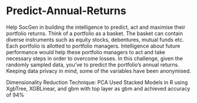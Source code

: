 # Predict-Annual-Returns
 Help SocGen in building the intelligence to predict, act and maximise 
their portfolio returns. Think of a portfolio as a basket. The basket can contain diverse instruments such as equity stocks,
debentures, mutual funds etc. Each portfolio is allotted to portfolio managers. 
Intelligence about future performance would help these portfolio managers to act and take necessary steps in order to overcome losses. 
In this challenge, given the randomly sampled data, you’ve to predict the portfolio’s annual returns. 
Keeping data privacy in mind, some of the variables have been anonymised.

Dimensionality Reduction Technique: PCA
Used Stacked Models in R using XgbTree, XGBLinear, and gbm with top layer as gbm and achieved accuracy of 94%
